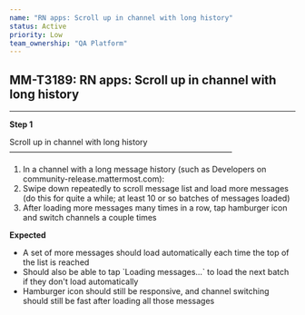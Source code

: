 ```yaml
---
name: "RN apps: Scroll up in channel with long history"
status: Active
priority: Low
team_ownership: "QA Platform"
---
```


## MM-T3189: RN apps: Scroll up in channel with long history

---

**Step 1**

Scroll up in channel with long history\
————————————————————————————

1. In a channel with a long message history (such as Developers on community-release.mattermost.com):
2. Swipe down repeatedly to scroll message list and load more messages (do this for quite a while; at least 10 or so batches of messages loaded)
3. After loading more messages many times in a row, tap hamburger icon and switch channels a couple times

**Expected**

- A set of more messages should load automatically each time the top of the list is reached
- Should also be able to tap \`Loading messages...\` to load the next batch if they don't load automatically
- Hamburger icon should still be responsive, and channel switching should still be fast after loading all those messages
